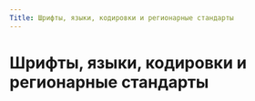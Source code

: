 ```yaml
---
Title: Шрифты, языки, кодировки и регионарные стандарты
---
```


Шрифты, языки, кодировки и регионарные стандарты
================================================

<!-- TOC -->
